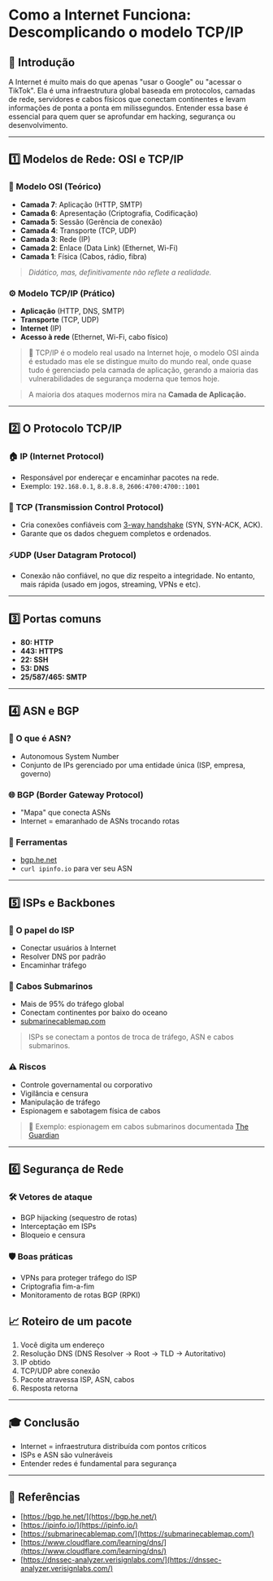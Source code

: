 # Como a Internet Funciona: Descomplicando o modelo TCP/IP
## 📌 Introdução

A Internet é muito mais do que apenas "usar o Google" ou "acessar o TikTok". Ela é uma infraestrutura global baseada em protocolos, camadas de rede, servidores e cabos físicos que conectam continentes e levam informações de ponta a ponta em milissegundos. Entender essa base é essencial para quem quer se aprofundar em hacking, segurança ou desenvolvimento.

---

## 1️⃣ Modelos de Rede: OSI e TCP/IP

### 🔧 Modelo OSI (Teórico)

- **Camada 7**: Aplicação (HTTP, SMTP)
- **Camada 6**: Apresentação (Criptografia, Codificação)
- **Camada 5**: Sessão (Gerência de conexão)
- **Camada 4**: Transporte (TCP, UDP)
- **Camada 3**: Rede (IP)
- **Camada 2**: Enlace (Data Link) (Ethernet, Wi-Fi)
- **Camada 1**: Física (Cabos, rádio, fibra)

> *Didático, mas, definitivamente não reflete a realidade.*

### ⚙️ Modelo TCP/IP (Prático)

- **Aplicação** (HTTP, DNS, SMTP)
- **Transporte** (TCP, UDP)
- **Internet** (IP)
- **Acesso à rede** (Ethernet, Wi-Fi, cabo físico)

> 📌 TCP/IP é o modelo real usado na Internet hoje, o modelo OSI ainda é estudado mas ele se distingue muito do mundo real, onde quase tudo é gerenciado pela camada de aplicação, gerando a maioria das vulnerabilidades de segurança moderna que temos hoje.

> A maioria dos ataques modernos mira na **Camada de Aplicação.**

---
## 2️⃣ O Protocolo TCP/IP

### 🏠 IP (Internet Protocol)

- Responsável por endereçar e encaminhar pacotes na rede.
- Exemplo: `192.168.0.1`, `8.8.8.8`, `2606:4700:4700::1001`
### 🧱 TCP (Transmission Control Protocol)

- Cria conexões confiáveis com [3-way handshake](https://gitbook.ganeshicmc.com/redes/three-way-handshake) (SYN, SYN-ACK, ACK).
- Garante que os dados cheguem completos e ordenados.
### ⚡UDP (User Datagram Protocol)

- Conexão não confiável, no que diz respeito a integridade. No entanto, mais rápida (usado em jogos, streaming, VPNs e etc).

---
## 3️⃣ Portas comuns

  - **80: HTTP**
  - **443: HTTPS**
  - **22: SSH**
  - **53: DNS**
  - **25/587/465: SMTP**

---
## 4️⃣ ASN e BGP

### 👥 O que é ASN?

- Autonomous System Number
- Conjunto de IPs gerenciado por uma entidade única (ISP, empresa, governo)
### 🌐 BGP (Border Gateway Protocol)

- \"Mapa\" que conecta ASNs
- Internet = emaranhado de ASNs trocando rotas
### 🔎 Ferramentas

- [bgp.he.net](https://bgp.he.net)
- `curl ipinfo.io` para ver seu ASN

---
## 5️⃣ ISPs e Backbones

### 📡 O papel do ISP

- Conectar usuários à Internet
- Resolver DNS por padrão
- Encaminhar tráfego
### 🌊 Cabos Submarinos

- Mais de 95% do tráfego global
- Conectam continentes por baixo do oceano
- [submarinecablemap.com](https://www.submarinecablemap.com)

> ISPs se conectam a pontos de troca de tráfego, ASN e cabos submarinos.

### ⚠️ Riscos

- Controle governamental ou corporativo
- Vigilância e censura
- Manipulação de tráfego
- Espionagem e sabotagem física de cabos

> 🧭 Exemplo: espionagem em cabos submarinos documentada [The Guardian](https://www.theguardian.com/world/2024/nov/22/wire-cutters-how-the-worlds-vital-undersea-data-cables-are-being-targeted)

---
## 6️⃣ Segurança de Rede

### 🛠️ Vetores de ataque

- BGP hijacking (sequestro de rotas)
- Interceptação em ISPs
- Bloqueio e censura
### 🛡️ Boas práticas

- VPNs para proteger tráfego do ISP
- Criptografia fim-a-fim
- Monitoramento de rotas BGP (RPKI)
## 📈 Roteiro de um pacote

1. Você digita um endereço
2. Resolução DNS (DNS Resolver → Root → TLD → Autoritativo)
3. IP obtido
4. TCP/UDP abre conexão
5. Pacote atravessa ISP, ASN, cabos
6. Resposta retorna

---
## 🎓 Conclusão

- Internet = infraestrutura distribuída com pontos críticos
- ISPs e ASN são vulneráveis
- Entender redes é fundamental para segurança
---
## 🔗 Referências

- [https://bgp.he.net/](https://bgp.he.net/)
- [https://ipinfo.io/](https://ipinfo.io/)
- [https://submarinecablemap.com/](https://submarinecablemap.com/)
- [https://www.cloudflare.com/learning/dns/](https://www.cloudflare.com/learning/dns/)
- [https://dnssec-analyzer.verisignlabs.com/](https://dnssec-analyzer.verisignlabs.com/)